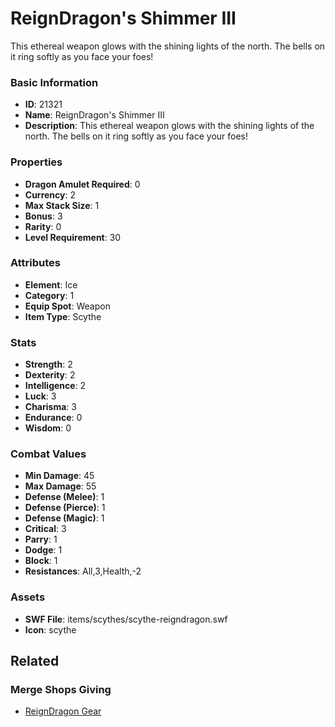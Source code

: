 # ReignDragon's Shimmer III

This ethereal weapon glows with the shining lights of the north. The bells on it ring softly as you face your foes!

### Basic Information

- **ID**: 21321
- **Name**: ReignDragon&#039;s Shimmer III
- **Description**: This ethereal weapon glows with the shining lights of the north. The bells on it ring softly as you face your foes!

### Properties

- **Dragon Amulet Required**: 0
- **Currency**: 2
- **Max Stack Size**: 1
- **Bonus**: 3
- **Rarity**: 0
- **Level Requirement**: 30

### Attributes

- **Element**: Ice
- **Category**: 1
- **Equip Spot**: Weapon
- **Item Type**: Scythe

### Stats

- **Strength**: 2
- **Dexterity**: 2
- **Intelligence**: 2
- **Luck**: 3
- **Charisma**: 3
- **Endurance**: 0
- **Wisdom**: 0

### Combat Values

- **Min Damage**: 45
- **Max Damage**: 55
- **Defense (Melee)**: 1
- **Defense (Pierce)**: 1
- **Defense (Magic)**: 1
- **Critical**: 3
- **Parry**: 1
- **Dodge**: 1
- **Block**: 1
- **Resistances**: All,3,Health,-2

### Assets

- **SWF File**: items/scythes/scythe-reigndragon.swf
- **Icon**: scythe

## Related

### Merge Shops Giving

- [ReignDragon Gear](../merge-shops/380-reigndragon-gear.md)

